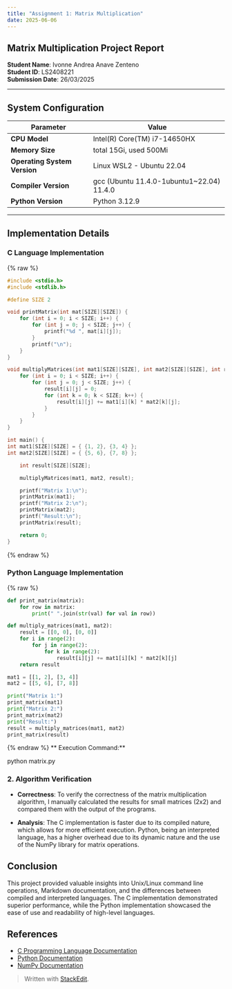 ```yaml
---
title: "Assignment 1: Matrix Multiplication"
date: 2025-06-06
---
```

## Matrix Multiplication Project Report

**Student Name**: Ivonne Andrea Anave Zenteno  
**Student ID**: LS2408221  
**Submission Date**: 26/03/2025  

---

## System Configuration

| **Parameter**               | **Value**                                                                 |
|-----------------------------|---------------------------------------------------------------------------|
| **CPU Model**               | Intel(R) Core(TM) i7-14650HX                                              |
| **Memory Size**             | total 15Gi, used 500Mi                                                    |
| **Operating System Version**| Linux WSL2 - Ubuntu 22.04                                                 |
| **Compiler Version**        | gcc (Ubuntu 11.4.0-1ubuntu1~22.04) 11.4.0                                 |
| **Python Version**          | Python 3.12.9                                                             |

---

## Implementation Details
### C Language Implementation
{% raw %}
```c
#include <stdio.h>
#include <stdlib.h>

#define SIZE 2

void printMatrix(int mat[SIZE][SIZE]) {
    for (int i = 0; i < SIZE; i++) {
        for (int j = 0; j < SIZE; j++) {
            printf("%d ", mat[i][j]);
        }
        printf("\n");
    }
}

void multiplyMatrices(int mat1[SIZE][SIZE], int mat2[SIZE][SIZE], int result[SIZE][SIZE]) {
    for (int i = 0; i < SIZE; i++) {
        for (int j = 0; j < SIZE; j++) {
            result[i][j] = 0;
            for (int k = 0; k < SIZE; k++) {
                result[i][j] += mat1[i][k] * mat2[k][j];
            }
        }
    }
}

int main() {
int mat1[SIZE][SIZE] = { {1, 2}, {3, 4} };
int mat2[SIZE][SIZE] = { {5, 6}, {7, 8} };

    int result[SIZE][SIZE];

    multiplyMatrices(mat1, mat2, result);

    printf("Matrix 1:\n");
    printMatrix(mat1);
    printf("Matrix 2:\n");
    printMatrix(mat2);
    printf("Result:\n");
    printMatrix(result);

    return 0;
}
```
{% endraw %}
### Python Language Implementation
{% raw %}
```python
def print_matrix(matrix):
    for row in matrix:
        print(" ".join(str(val) for val in row))

def multiply_matrices(mat1, mat2):
    result = [[0, 0], [0, 0]]
    for i in range(2):
        for j in range(2):
            for k in range(2):
                result[i][j] += mat1[i][k] * mat2[k][j]
    return result

mat1 = [[1, 2], [3, 4]]
mat2 = [[5, 6], [7, 8]]

print("Matrix 1:")
print_matrix(mat1)
print("Matrix 2:")
print_matrix(mat2)
print("Result:")
result = multiply_matrices(mat1, mat2)
print_matrix(result)
```
{% endraw %}
** Execution Command:**

python matrix.py

### 2. Algorithm Verification

- **Correctness**: To verify the correctness of the matrix multiplication algorithm, I manually calculated the results for small matrices (2x2) and compared them with the output of the programs.


- **Analysis**: The C implementation is faster due to its compiled nature, which allows for more efficient execution. Python, being an interpreted language, has a higher overhead due to its dynamic nature and the use of the NumPy library for matrix operations.
## Conclusion

This project provided valuable insights into Unix/Linux command line operations, Markdown documentation, and the differences between compiled and interpreted languages. The C implementation demonstrated superior performance, while the Python implementation showcased the ease of use and readability of high-level languages.
## References

- [C Programming Language Documentation](https://gcc.gnu.org/)
- [Python Documentation](https://docs.python.org/3/)
- [NumPy Documentation](https://numpy.org/doc/stable/)
> Written with [StackEdit](https://stackedit.io/).
